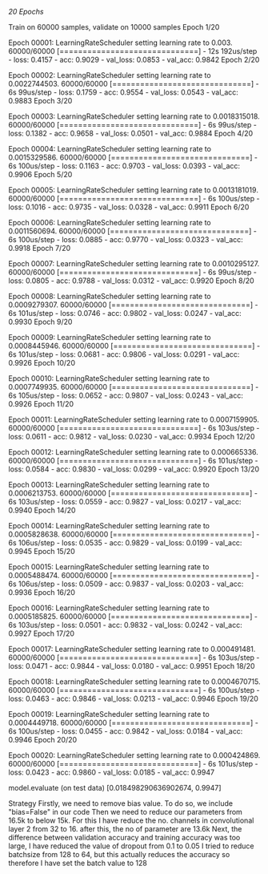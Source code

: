 *20 Epochs*

Train on 60000 samples, validate on 10000 samples
Epoch 1/20

Epoch 00001: LearningRateScheduler setting learning rate to 0.003.
60000/60000 [==============================] - 12s 192us/step - loss: 0.4157 - acc: 0.9029 - val_loss: 0.0853 - val_acc: 0.9842
Epoch 2/20

Epoch 00002: LearningRateScheduler setting learning rate to 0.0022744503.
60000/60000 [==============================] - 6s 99us/step - loss: 0.1759 - acc: 0.9554 - val_loss: 0.0543 - val_acc: 0.9883
Epoch 3/20

Epoch 00003: LearningRateScheduler setting learning rate to 0.0018315018.
60000/60000 [==============================] - 6s 99us/step - loss: 0.1382 - acc: 0.9658 - val_loss: 0.0501 - val_acc: 0.9884
Epoch 4/20

Epoch 00004: LearningRateScheduler setting learning rate to 0.0015329586.
60000/60000 [==============================] - 6s 100us/step - loss: 0.1163 - acc: 0.9703 - val_loss: 0.0393 - val_acc: 0.9906
Epoch 5/20

Epoch 00005: LearningRateScheduler setting learning rate to 0.0013181019.
60000/60000 [==============================] - 6s 100us/step - loss: 0.1016 - acc: 0.9735 - val_loss: 0.0328 - val_acc: 0.9911
Epoch 6/20

Epoch 00006: LearningRateScheduler setting learning rate to 0.0011560694.
60000/60000 [==============================] - 6s 100us/step - loss: 0.0885 - acc: 0.9770 - val_loss: 0.0323 - val_acc: 0.9918
Epoch 7/20

Epoch 00007: LearningRateScheduler setting learning rate to 0.0010295127.
60000/60000 [==============================] - 6s 99us/step - loss: 0.0805 - acc: 0.9788 - val_loss: 0.0312 - val_acc: 0.9920
Epoch 8/20

Epoch 00008: LearningRateScheduler setting learning rate to 0.0009279307.
60000/60000 [==============================] - 6s 101us/step - loss: 0.0746 - acc: 0.9802 - val_loss: 0.0247 - val_acc: 0.9930
Epoch 9/20

Epoch 00009: LearningRateScheduler setting learning rate to 0.0008445946.
60000/60000 [==============================] - 6s 101us/step - loss: 0.0681 - acc: 0.9806 - val_loss: 0.0291 - val_acc: 0.9926
Epoch 10/20

Epoch 00010: LearningRateScheduler setting learning rate to 0.0007749935.
60000/60000 [==============================] - 6s 105us/step - loss: 0.0652 - acc: 0.9807 - val_loss: 0.0243 - val_acc: 0.9926
Epoch 11/20

Epoch 00011: LearningRateScheduler setting learning rate to 0.0007159905.
60000/60000 [==============================] - 6s 103us/step - loss: 0.0611 - acc: 0.9812 - val_loss: 0.0230 - val_acc: 0.9934
Epoch 12/20

Epoch 00012: LearningRateScheduler setting learning rate to 0.000665336.
60000/60000 [==============================] - 6s 101us/step - loss: 0.0584 - acc: 0.9830 - val_loss: 0.0299 - val_acc: 0.9920
Epoch 13/20

Epoch 00013: LearningRateScheduler setting learning rate to 0.0006213753.
60000/60000 [==============================] - 6s 103us/step - loss: 0.0559 - acc: 0.9827 - val_loss: 0.0217 - val_acc: 0.9940
Epoch 14/20

Epoch 00014: LearningRateScheduler setting learning rate to 0.0005828638.
60000/60000 [==============================] - 6s 106us/step - loss: 0.0535 - acc: 0.9829 - val_loss: 0.0199 - val_acc: 0.9945
Epoch 15/20

Epoch 00015: LearningRateScheduler setting learning rate to 0.0005488474.
60000/60000 [==============================] - 6s 106us/step - loss: 0.0509 - acc: 0.9837 - val_loss: 0.0203 - val_acc: 0.9936
Epoch 16/20

Epoch 00016: LearningRateScheduler setting learning rate to 0.0005185825.
60000/60000 [==============================] - 6s 103us/step - loss: 0.0501 - acc: 0.9832 - val_loss: 0.0242 - val_acc: 0.9927
Epoch 17/20

Epoch 00017: LearningRateScheduler setting learning rate to 0.000491481.
60000/60000 [==============================] - 6s 103us/step - loss: 0.0471 - acc: 0.9844 - val_loss: 0.0180 - val_acc: 0.9951
Epoch 18/20

Epoch 00018: LearningRateScheduler setting learning rate to 0.0004670715.
60000/60000 [==============================] - 6s 100us/step - loss: 0.0463 - acc: 0.9846 - val_loss: 0.0213 - val_acc: 0.9946
Epoch 19/20

Epoch 00019: LearningRateScheduler setting learning rate to 0.0004449718.
60000/60000 [==============================] - 6s 100us/step - loss: 0.0455 - acc: 0.9842 - val_loss: 0.0184 - val_acc: 0.9946
Epoch 20/20

Epoch 00020: LearningRateScheduler setting learning rate to 0.000424869.
60000/60000 [==============================] - 6s 101us/step - loss: 0.0423 - acc: 0.9860 - val_loss: 0.0185 - val_acc: 0.9947

model.evaluate (on test data)
[0.018498290636902674, 0.9947]

Strategy
Firstly, we need to remove bias value. To do so, we include "bias=False" in our code
Then we need to reduce our parameters from 16.5k to below 15k.
For this I have reduce the no. channels in convolutional layer 2 from 32 to 16.
after this, the no of parameter are 13.6k
Next, the difference between validation accuracy and training accuracy was too large, I have reduced the value of dropout from 0.1 to 0.05
I tried to reduce batchsize from 128 to 64, but this actually reduces the accuracy so therefore I have set the batch value to 128
